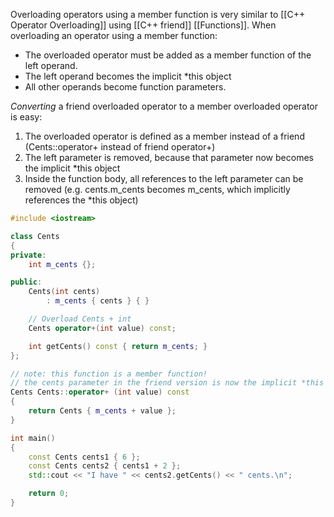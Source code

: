 Overloading operators using a member function is very similar to [[C++ Operator Overloading]] using [[C++ friend]] [[Functions]]. When overloading an operator using a member function:

- The overloaded operator must be added as a member function of the left operand.
- The left operand becomes the implicit *this object
- All other operands become function parameters.

*Converting* a friend overloaded operator to a member overloaded operator is easy:

1. The overloaded operator is defined as a member instead of a friend (Cents::operator+ instead of friend operator+)
2. The left parameter is removed, because that parameter now becomes the implicit \*this object
3. Inside the function body, all references to the left parameter can be removed (e.g. cents.m_cents becomes m_cents, which implicitly references the \*this object)

```cpp
#include <iostream>

class Cents
{
private:
    int m_cents {};

public:
    Cents(int cents)
        : m_cents { cents } { }

    // Overload Cents + int
    Cents operator+(int value) const;

    int getCents() const { return m_cents; }
};

// note: this function is a member function!
// the cents parameter in the friend version is now the implicit *this parameter
Cents Cents::operator+ (int value) const
{
    return Cents { m_cents + value };
}

int main()
{
	const Cents cents1 { 6 };
	const Cents cents2 { cents1 + 2 };
	std::cout << "I have " << cents2.getCents() << " cents.\n";

	return 0;
}
```
